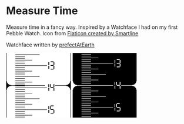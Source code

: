 # Measure Time

Measure time in a fancy way. Inspired by a Watchface I had on my first Pebble Watch.
Icon from [Flaticon created by Smartline]("https://www.flaticon.com/free-icons/scale")

Watchface written by [prefectAtEarth](https://www.github.com/prefectAtEarth/)

![](screenshot_light.png)
![](screenshot_dark.png)

